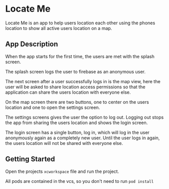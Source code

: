 #  Locate Me

Locate Me is an app to help users location each other using the phones location to show all active users location on a map.

## App Description 

When the app starts for the first time, the users are met with the splash screen.

The splash screen logs the user to firebase as an anonymous user.

The next screen after a user successfully logs in is the map view, here the user will be asked to share location access permissions so that the application can share the users location with everyone else.

On the map screen there are two buttons, one to center on the users location and one to open the settings screen.

The settings screens gives the user the option to log out. Logging out stops the app from sharing the users location and shows the login screen.

The login screen has a single button, log in, which will log in the user anonymously again as a completely new user. Until the user logs in again, the users location will not be shared with everyone else.

## Getting Started

Open the projects `xcworkspace` file and run the project.

All pods are contained in the vcs, so you don't need to run `pod install`


